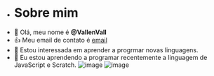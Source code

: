 - # Sobre mim
- 👋 Olá, meu nome é **@VallenVall**
- :+1: Meu email de contato é [email](vallentina.ribeiro@escola,pr.gov.br)
- 👀 Estou interessada em aprender a progrmar novas linguagens.
- 🌱 Eu estou aprendendo a programar recentemente a linguagem de JavaScript e Scratch.
![image]({https://img.shields.io/badge/Scratch-4D97FF?style=for-the-badge&logo=Scratch&logoColor=white})
![image]({https://img.shields.io/badge/JavaScript-323330?style=for-the-badge&logo=javascript&logoColor=F7DF1E})
<!---
VallenVall/VallenVall is a ✨ special ✨ repository because its `README.md` (this file) appears on your GitHub profile.
You can click the Preview link to take a look at your changes.
--->
